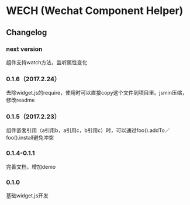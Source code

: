 # WECH (Wechat Component Helper)

## Changelog

### next version

组件支持watch方法，监听属性变化

### 0.1.6（2017.2.24）

去除widget.js的require，使用时可以直接copy这个文件到项目里。jsmin压缩，修改readme

### 0.1.5（2017.2.23）

组件嵌套引用（a引用b，a引用c，b引用c）时，可以通过foo().addTo／foo().install避免冲突

### 0.1.4-0.1.1

完善文档，增加demo

### 0.1.0

基础widget.js开发
